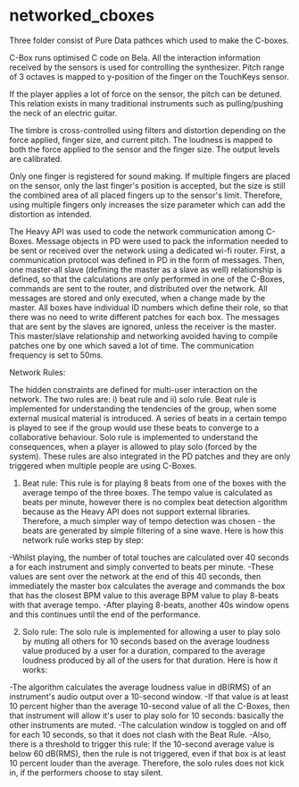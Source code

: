 # networked_cboxes

Three folder consist of Pure Data pathces which used to make the C-boxes. 

C-Box runs optimised C code on Bela. All the interaction information received by the sensors is used for controlling the synthesizer. Pitch range of 3 octaves is mapped to y-position of the finger on the TouchKeys sensor. 

If the player applies a lot of force on the sensor, the pitch can be detuned. This relation exists in many traditional instruments such as pulling/pushing the neck of an electric guitar.

The timbre is cross-controlled using filters and distortion depending on the force applied, finger size, and current pitch. The loudness is mapped to both the force applied to the sensor and the finger size. The output levels are calibrated.

Only one finger is registered for sound making. If multiple fingers are placed on the sensor, only the last finger's position is accepted, but the size is still the combined area of all placed fingers up to the sensor's limit. Therefore, using multiple fingers only increases the size parameter which can add the  distortion as intended.

The Heavy API was used to code the network communication among C-Boxes. Message objects in PD were used to pack the information needed to be sent or received over the network using a dedicated wi-fi router. First, a communication protocol was defined in PD in the form of messages. Then, one master-all slave (defining the master as a slave as well) relationship is defined, so that the calculations are only performed in one of the C-Boxes, commands are sent to the router, and distributed over the network. All messages are stored and only executed, when a change made by the master. All boxes have individual ID numbers which define their role, so that there was no need to write different patches for each box. The messages that are sent by the slaves are ignored, unless the receiver is the master. This master/slave relationship and networking avoided having to compile patches one by one which saved a lot of time. The communication frequency is set to 50ms. 

Network Rules:

The hidden constraints are defined for multi-user interaction on the network. The two rules are: i) beat rule and ii) solo rule. Beat rule is implemented for understanding the tendencies of the group, when some external musical material is introduced. A series of beats in a certain tempo is played to see if the group would use these beats to converge to a collaborative behaviour. Solo rule is implemented to understand the consequences, when a player is allowed to play solo (forced by the system). These rules are also integrated in the PD patches and they are only triggered when multiple people are using C-Boxes. 


1.  Beat rule:
This rule is for playing 8 beats from one of the boxes with the average tempo of the three boxes. The tempo value is calculated as beats per minute, however there is no complex beat detection algorithm because as the Heavy API does not support external libraries. Therefore, a much simpler way of tempo detection was chosen - the beats are generated by simple filtering of a sine wave. Here is how this network rule works step by step:


-Whilst playing, the number of total touches are calculated over 40 seconds a for each instrument and simply converted to beats per minute.
-These values are sent over the network at the end of this 40 seconds, then immediately the master box calculates the average and commands the box that has the closest BPM value to this average BPM value to play 8-beats with that average tempo.
-After playing 8-beats, another 40s window opens and this continues until the end of the performance.



2.  Solo rule:
The solo rule is implemented for allowing a user to play solo by muting all others for 10 seconds based on the average loudness value produced by a user for a duration, compared to the average loudness produced by all of the users for that duration. Here is how it works:

-The algorithm calculates the average loudness value in dB(RMS) of an instrument's audio output over a 10-second window.
-If that value is at least 10 percent higher than the average 10-second  value of all the C-Boxes, then that instrument will allow it's user to play solo for 10 seconds: basically the other instruments are muted.
-The calculation window is toggled on and off for each 10 seconds, so that it does not clash with the Beat Rule.
-Also, there is a threshold to trigger this rule: If the 10-second average value is below 60 dB(RMS), then the rule is not triggered, even if that box is at least 10 percent louder than the average. Therefore, the solo rules does not kick in, if the performers choose to stay silent.
